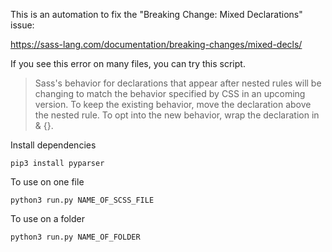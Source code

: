 This is an automation to fix the "Breaking Change: Mixed Declarations" issue:

https://sass-lang.com/documentation/breaking-changes/mixed-decls/

If you see this error on many files, you can try this script.

> Sass's behavior for declarations that appear after nested rules will be changing to match the behavior specified by CSS in an upcoming version. To keep the existing behavior, move the declaration above the nested rule. To opt into the new behavior, wrap the declaration in & {}.

Install dependencies

```
pip3 install pyparser
```

To use on one file
```
python3 run.py NAME_OF_SCSS_FILE
```

To use on a folder
```
python3 run.py NAME_OF_FOLDER
```
